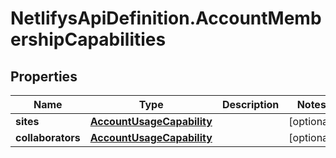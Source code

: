 # NetlifysApiDefinition.AccountMembershipCapabilities

## Properties
Name | Type | Description | Notes
------------ | ------------- | ------------- | -------------
**sites** | [**AccountUsageCapability**](AccountUsageCapability.md) |  | [optional] 
**collaborators** | [**AccountUsageCapability**](AccountUsageCapability.md) |  | [optional] 


